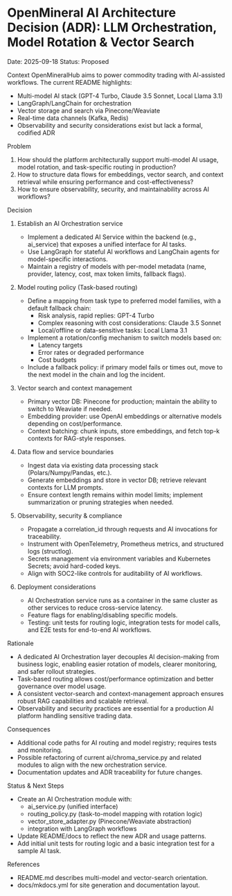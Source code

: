 # OpenMineral AI Architecture Decision (ADR): LLM Orchestration, Model Rotation & Vector Search

Date: 2025-09-18
Status: Proposed

Context
OpenMineralHub aims to power commodity trading with AI-assisted workflows. The current README highlights:
- Multi-model AI stack (GPT-4 Turbo, Claude 3.5 Sonnet, Local Llama 3.1)
- LangGraph/LangChain for orchestration
- Vector storage and search via Pinecone/Weaviate
- Real-time data channels (Kafka, Redis)
- Observability and security considerations exist but lack a formal, codified ADR

Problem
1) How should the platform architecturally support multi-model AI usage, model rotation, and task-specific routing in production?
2) How to structure data flows for embeddings, vector search, and context retrieval while ensuring performance and cost-effectiveness?
3) How to ensure observability, security, and maintainability across AI workflows?

Decision
1) Establish an AI Orchestration service
   - Implement a dedicated AI Service within the backend (e.g., ai_service) that exposes a unified interface for AI tasks.
   - Use LangGraph for stateful AI workflows and LangChain agents for model-specific interactions.
   - Maintain a registry of models with per-model metadata (name, provider, latency, cost, max token limits, fallback flags).

2) Model routing policy (Task-based routing)
   - Define a mapping from task type to preferred model families, with a default fallback chain:
     - Risk analysis, rapid replies: GPT-4 Turbo
     - Complex reasoning with cost considerations: Claude 3.5 Sonnet
     - Local/offline or data-sensitive tasks: Local Llama 3.1
   - Implement a rotation/config mechanism to switch models based on:
     - Latency targets
     - Error rates or degraded performance
     - Cost budgets
   - Include a fallback policy: if primary model fails or times out, move to the next model in the chain and log the incident.

3) Vector search and context management
   - Primary vector DB: Pinecone for production; maintain the ability to switch to Weaviate if needed.
   - Embedding provider: use OpenAI embeddings or alternative models depending on cost/performance.
   - Context batching: chunk inputs, store embeddings, and fetch top-k contexts for RAG-style responses.

4) Data flow and service boundaries
   - Ingest data via existing data processing stack (Polars/Numpy/Pandas, etc.).
   - Generate embeddings and store in vector DB; retrieve relevant contexts for LLM prompts.
   - Ensure context length remains within model limits; implement summarization or pruning strategies when needed.

5) Observability, security & compliance
   - Propagate a correlation_id through requests and AI invocations for traceability.
   - Instrument with OpenTelemetry, Prometheus metrics, and structured logs (structlog).
   - Secrets management via environment variables and Kubernetes Secrets; avoid hard-coded keys.
   - Align with SOC2-like controls for auditability of AI workflows.

6) Deployment considerations
   - AI Orchestration service runs as a container in the same cluster as other services to reduce cross-service latency.
   - Feature flags for enabling/disabling specific models.
   - Testing: unit tests for routing logic, integration tests for model calls, and E2E tests for end-to-end AI workflows.

Rationale
- A dedicated AI Orchestration layer decouples AI decision-making from business logic, enabling easier rotation of models, clearer monitoring, and safer rollout strategies.
- Task-based routing allows cost/performance optimization and better governance over model usage.
- A consistent vector-search and context-management approach ensures robust RAG capabilities and scalable retrieval.
- Observability and security practices are essential for a production AI platform handling sensitive trading data.

Consequences
- Additional code paths for AI routing and model registry; requires tests and monitoring.
- Possible refactoring of current ai/chroma_service.py and related modules to align with the new orchestration service.
- Documentation updates and ADR traceability for future changes.

Status & Next Steps
- Create an AI Orchestration module with:
  - ai_service.py (unified interface)
  - routing_policy.py (task-to-model mapping with rotation logic)
  - vector_store_adapter.py (Pinecone/Weaviate abstraction)
  - integration with LangGraph workflows
- Update README/docs to reflect the new ADR and usage patterns.
- Add initial unit tests for routing logic and a basic integration test for a sample AI task.

References
- README.md describes multi-model and vector-search orientation.
- docs/mkdocs.yml for site generation and documentation layout.

